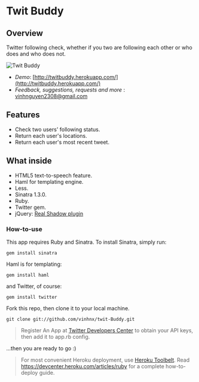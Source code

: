 # Twit Buddy

## Overview
Twitter following check, whether if you two are following each other or who does and who does not.

![Twit Buddy](http://imgur.com/RuL3Y.png)

* *Demo*: [http://twitbuddy.herokuapp.com/](http://twitbuddy.herokuapp.com/)
* *Feedback, suggestions, requests and more* : vinhnguyen2308@gmail.com

## Features

* Check two users' following status.
* Return each user's locations.
* Return each user's most recent tweet.

## What inside

* HTML5 text-to-speech feature.
* Haml for templating engine.
* Less.
* Sinatra 1.3.0.
* Ruby.
* Twitter gem.
* jQuery: [Real Shadow plugin](http://indamix.github.com/real-shadow/) 

### How-to-use

This app requires Ruby and Sinatra. To install Sinatra, simply run:

`gem install sinatra`

Haml is for templating:

`gem install haml`

and Twitter, of course:

`gem install twitter`

Fork this repo, then clone it to your local machine.

`git clone git://github.com/vinhnx/twit-Buddy.git`

> Register An App at [Twitter Developers Center](https://dev.twitter.com/apps) to obtain your API keys, then add it to app.rb config.

...then you are ready to go :)

> For most convenient Heroku deployment, use [Heroku Toolbelt](https://toolbelt.heroku.com). 
> Read https://devcenter.heroku.com/articles/ruby for a complete how-to-deploy guide.